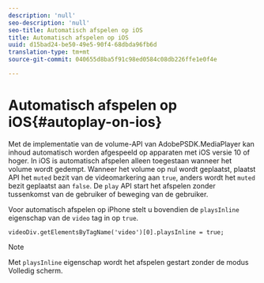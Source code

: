 ```yaml
---
description: 'null'
seo-description: 'null'
seo-title: Automatisch afspelen op iOS
title: Automatisch afspelen op iOS
uuid: d15bad24-be50-49e5-90f4-68dbda96fb6d
translation-type: tm+mt
source-git-commit: 040655d8ba5f91c98ed0584c08db226ffe1e0f4e

---
```



# Automatisch afspelen op iOS{#autoplay-on-ios}

Met de implementatie van de volume-API van AdobePSDK.MediaPlayer kan inhoud automatisch worden afgespeeld op apparaten met iOS versie 10 of hoger. In iOS is automatisch afspelen alleen toegestaan wanneer het volume wordt gedempt. Wanneer het volume op nul wordt geplaatst, plaatst API het `muted` bezit van de videomarkering aan `true`, anders wordt het `muted` bezit geplaatst aan `false`. De `play` API start het afspelen zonder tussenkomst van de gebruiker of beweging van de gebruiker.

Voor automatisch afspelen op iPhone stelt u bovendien de `playsInline` eigenschap van de `video` tag in op `true`.

```
videoDiv.getElementsByTagName('video')[0].playsInline = true;
```

>[!NOTE]
>
>Met `playsInline` eigenschap wordt het afspelen gestart zonder de modus Volledig scherm.


